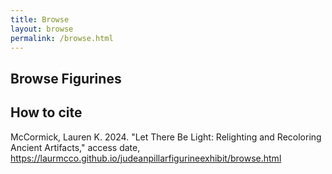 ```yaml
---
title: Browse
layout: browse
permalink: /browse.html
---
```


## Browse Figurines

## How to cite
McCormick, Lauren K. 2024. "Let There Be Light: Relighting and Recoloring Ancient Artifacts," access date, https://laurmcco.github.io/judeanpillarfigurineexhibit/browse.html
